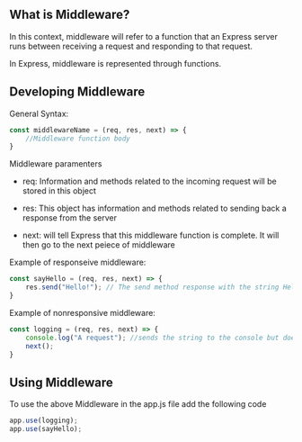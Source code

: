 ## What is Middleware? 

In this context, middleware will refer to a function that an Express server runs between receiving a request and responding to that request. 

In Express, middleware is represented through functions. 

## Developing Middleware

General Syntax: 

```js
const middlewareName = (req, res, next) => {
    //Middleware function body
}
```

Middleware paramenters

- req: Information and methods related to the incoming request will be stored in this object

- res: This object has information and methods related to sending back a response from the server 

- next: will tell Express that this middleware function is complete. It will then go to the next peiece of middleware

Example of responseive middleware: 

```js
const sayHello = (req, res, next) => {
    res.send("Hello!"); // The send method response with the string Hello
}
```

Example of nonresponsive middleware: 

```js
const logging = (req, res, next) => {
    console.log("A request"); //sends the string to the console but does not respond
    next();
}
```

## Using Middleware

To use the above Middleware in the app.js file add the following code 

```js
app.use(logging);
app.use(sayHello);
```